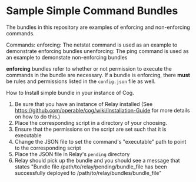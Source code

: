 # Sample Simple Command Bundles

The bundles in this repository are examples of enforcing and non-enforcing commands.

Commands:
 enforcing: The netstat command is used as an example to demonstrate enforcing bundles
 unenforcing: The ping command is used as an example to demonstate non-enforcing bundles

**enforcing** bundles refer to whether or not permission to execute the commands in 
the bundle are necessary. If a bundle is enforcing, there **must** be rules and
permissions listed in the `config.json` file as well.


How to Install simple bundle in your instance of Cog.

1. Be sure that you have an instance of Relay installed (See <https://github.com/operable/cog/wiki/Installation-Guide> for more details on how to do this.)
2. Place the corresponding script in a directory of your choosing.
3. Ensure that the permissions on the script are set such that it is executable
4. Change the JSON file to set the command's "executable" path to point to the corresponding script
5. Place the JSON file in Relay's `pending` directory
6. Relay should pick up the bundle and you should see a message that states "Bundle file /path/to/relay/pending/bundle_file has been successfully deployed to /path/to/relay/bundles/bundle_file"
